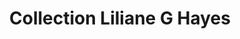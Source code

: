 ---
title: "Collection Liliane G Hayes"
url: /trois-rivieres/collection-liliane-g-hayes/
shop: Kleidung
---